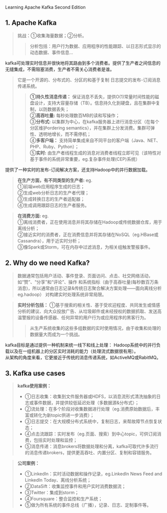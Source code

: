 Learning Apache Kafka Second Edition

## 1. Apache Kafka
>挑战：①收集海量数据；②分析。  
>>分析包括：用户行为数据、应用程序的性能跟踪、以日志形式显示的动态数据、事件信息...

kafka可处理实时信息并很快地将其路由到多个消费者。提供了生产者之间信息的无缝集成，不需阻塞消费，生产者不需关心消费者是谁。
>它是一个开源的、分布式的、分区的和基于复制 日志提交的发布-订阅消息传递系统。
>>**①持久性消息传递：** 保证消息不丢失，提供O(1)常量时间性能的磁盘设计，支持大容量存储（TB）。信息持久化到硬盘，且在集群中复制，以防数据丢失；  
②**高吞吐量:** 每秒处理数百MB的读和写操作；  
③**分布式:** 以集群为中心，在kafka服务器上进行消息分区（在每个分区维护ordering semantics），并在集群上分发消费。集群可弹性、透明地增长，而不需停机；  
④**多客户端：** 支持简单集成来自不同平台的客户端（Java、NET、PHP、Ruby、Python）；  
⑤**实时:** 由生产者线程生成的消息对消费者线程立即可见（该特性对基于事件的系统非常重要，eg.复杂事件处理(CEP)系统）

提供了一种实时的发布-订阅解决方案，还支持Hadoop中的并行数据加载。

>**在生产方面，有不同类型的生产者:** eg.  
①前端web应用程序生成的日志；  
②生成web分析日志的生产者代理；  
③生成转换日志的生产者适配器；  
④生成调用跟踪日志的生产者服务。

>**在消费方面:** eg.  
①离线消费者，正在使用消息并将其存储在Hadoop或传统数据仓库，用于离线分析；  
②接近实时的消费者，正在消费信息并将其存储在NoSQL（eg.HBase或Cassandra），用于近实时分析；  
③像Spark或Storm，可在内存中过滤消息，为相关组触发警报事件。

## 2. Why do we need Kafka?
>数据通常包括用户活动、事件登录、页面访问、点击、社交网络活动，如“赞”、“分享”和“评论”、操作
和系统指标（由于高吞吐量(每秒数百万条消息)，所以通常由日志记录&传统日志聚合解决方案处理——面向离线分析eg.hadoop）
对构建实时处理系统非常局限。  

>**实时分析包括：**
①基于搜索的相关性、基于受欢迎程度、共同发生或情感分析的建议、向大众投放广告、从垃圾邮件或未经授权的数据抓取、发送高温警报的设备传感器、任何异常的用户行为或应用程序的黑客行为。
>>从生产系统收集的这些多组数据的实时使用情况，由于收集和处理的数据量大而成为一个挑战。

kafka目标是通过提供一种机制来统一线下和线上处理：
Hadoop系统中的并行负载以及在一组机器上的分区实时消耗的能力（处理流式数据很有用）。  
从架构的角度来看，它更接近于传统的消息传递系统，如ActiveMQ或RabitMQ。

## 3. Kafka use cases
>**kafka使用案例：**
>- ①日志收集：收集到文件服务器或HDFS，以消息流形式清洗抽象的日志或事件数据，并提供较低延迟处理（多数据源&分布式）；
>- ②流处理：在多个阶段对收集数据进行处理（eg.消费原始数据后，丰富或转化为新topic供进一步消费）；
>- ③日志提交：在大规模分布式系统中，复制日志，来帮故障节点恢复状态；
>- ④点击流跟踪：实时发布（eg.页面、搜索）到中心topic，可供订阅消费，包括实时处理和监控；
>- ⑤消息传递：消息brokers将数据处理和分离，kafka可取代许多流行的消息传递brokers，提供更高吞吐、内置分区、复制和容错服务。

>**公司案例：**
>- ①LinkedIn：实时活动数据和操作记录，eg.LinkedIn News Feed and LinkedIn Today、离线分析系统；
>- ②DataSift：收集监控事件和用户实时消费数据流；
>- ③Twitter：集成到storm；
>- ④Foursquare：整合监控和生产系统；
>- ⑤做为所有系统的事件总线（广播），记录、日志、定制事件等。

